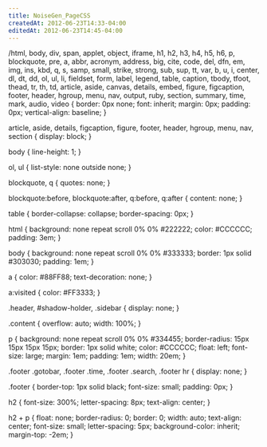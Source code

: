 ```yaml
---
title: NoiseGen_PageCSS
createdAt: 2012-06-23T14:33-04:00
editedAt: 2012-06-23T14:45-04:00
---
```


/html, body, div, span, applet, object, iframe, h1, h2, h3, h4, h5, h6, p, blockquote, pre, a, abbr, acronym, address, big, cite, code, del, dfn, em, img, ins, kbd, q, s, samp, small, strike, strong, sub, sup, tt, var, b, u, i, center, dl, dt, dd, ol, ul, li, fieldset, form, label, legend, table, caption, tbody, tfoot, thead, tr, th, td, article, aside, canvas, details, embed, figure, figcaption, footer, header, hgroup, menu, nav, output, ruby, section, summary, time, mark, audio, video {
     border: 0px none;
     font: inherit;
     margin: 0px;
     padding: 0px;
     vertical-align: baseline;
}

article, aside, details, figcaption, figure, footer, header, hgroup, menu, nav, section {
     display: block;
}

body {
     line-height: 1;
}

ol, ul {
     list-style: none outside none;
}

blockquote, q {
     quotes: none;
}

blockquote:before, blockquote:after, q:before, q:after {
     content: none;
}

table {
     border-collapse: collapse;
     border-spacing: 0px;
}

html {
     background: none repeat scroll 0% 0% #222222;
     color: #CCCCCC;
     padding: 3em;
}

body {
     background: none repeat scroll 0% 0% #333333;
     border: 1px solid #303030;
     padding: 1em;
}

a {
     color: #88FF88;
     text-decoration: none;
}

a:visited {
     color: #FF3333;
}

.header,
#shadow-holder,
.sidebar {
     display: none;
}

.content {
     overflow: auto;
     width: 100%;
}

p {
     background: none repeat scroll 0% 0% #334455;
     border-radius: 15px 15px 15px 15px;
     border: 1px solid white;
     color: #CCCCCC;
     float: left;
     font-size: large;
     margin: 1em;
     padding: 1em;
     width: 20em;
}

.footer .gotobar, .footer .time, .footer .search, .footer hr {
     display: none;
}

.footer {
     border-top: 1px solid black;
     font-size: small;
     padding: 0px;
}

h2 {
     font-size: 300%;
     letter-spacing: 8px;
     text-align: center;
}



h2 + p {
     float: none;
  border-radius: 0;
  border: 0;
  width: auto;
  text-align: center;
  font-size: small;
  letter-spacing: 5px;
  background-color: inherit;
  margin-top: -2em;
}

